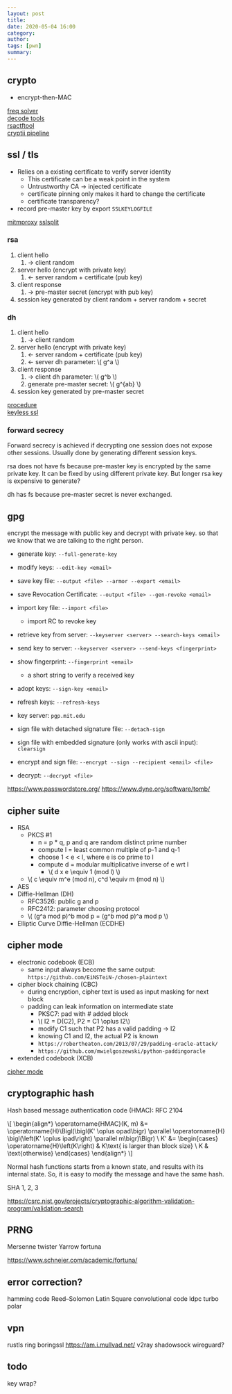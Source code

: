 ```yaml
---
layout: post
title: 
date: 2020-05-04 16:00
category: 
author: 
tags: [pwn]
summary: 
---
```


## crypto

* encrypt-then-MAC

[freq solver](https://quipqiup.com)  
[decode tools](https://www.dcode.fr/tools-list#0)  
[rsactftool](https://github.com/Ganapati/RsaCtfTool)  
[cryptii pipeline](https://cryptii.com/)  

## ssl / tls

* Relies on a existing certificate to verify server identity
  * This certificate can be a weak point in the system
  * Untrustworthy CA -> injected certificate
  * certificate pinning only makes it hard to change the certificate
  * certificate transparency?
* record pre-master key by export `SSLKEYLOGFILE`

[mitmproxy](https://github.com/mitmproxy/mitmproxy)
[sslsplit](https://github.com/droe/sslsplit)

### rsa 

1. client hello
   1. -> client random
2. server hello (encrypt with private key)
   1. <- server random + certificate (pub key)
3. client response
   1. -> pre-master secret (encrypt with pub key)
4. session key generated by client random + server random + secret

### dh

1. client hello
   1. -> client random
2. server hello (encrypt with private key)
   1. <- server random + certificate (pub key)
   2. <- server dh parameter: \\( g^a \\)
3. client response
   1. -> client dh parameter: \\( g^b \\)
   2. generate pre-master secret: \\( g^{ab} \\)
4. session key generated by pre-master secret

[procedure](https://www.cloudflare.com/learning/ssl/what-happens-in-a-tls-handshake/)  
[keyless ssl](https://www.cloudflare.com/learning/ssl/keyless-ssl/)

### forward secrecy

Forward secrecy is achieved if decrypting one session does not expose other sessions.
Usually done by generating different session keys.

rsa does not have fs because pre-master key is encrypted by the same private key.
It can be fixed by using different private key.
But longer rsa key is expensive to generate?

dh has fs because pre-master secret is never exchanged.

## gpg

encrypt the message with public key and decrypt with private key.
so that we know that we are talking to the right person.

* generate key: `--full-generate-key`
* modify keys: `--edit-key <email>`
* save key file: `--output <file> --armor --export <email>`
* save Revocation Certificate: `--output <file> --gen-revoke <email>`
* import key file: `--import <file>`
  * import RC to revoke key

* retrieve key from server: `--keyserver <server> --search-keys <email>`
* send key to server: `--keyserver <server> --send-keys <fingerprint>`
* show fingerprint: `--fingerprint <email>`
  * a short string to verify a received key
* adopt keys: `--sign-key <email>`
* refresh keys: `--refresh-keys`
* key server: `pgp.mit.edu`

* sign file with detached signature file: `--detach-sign`
* sign file with embedded signature (only works with ascii input): `clearsign`
* encrypt and sign file: `--encrypt --sign --recipient <email> <file>`
* decrypt: `--decrypt <file>`

https://www.passwordstore.org/
https://www.dyne.org/software/tomb/

## cipher suite

* RSA
  * PKCS #1
    * n = p * q, p and q are random distinct prime number
    * compute l = least common multiple of p-1 and q-1
    * choose 1 < e < l, where e is co prime to l
    * compute d = modular multiplicative inverse of e wrt l
      * \\( d x e \equiv 1 (mod l) \\)
  * \\( c \equiv m^e (mod n), c^d \equiv m (mod n) \\)
* AES
* Diffie-Hellman (DH)
  * RFC3526: public g and p
  * RFC2412: parameter choosing protocol
  * \\( (g^a mod p)^b mod p = (g^b mod p)^a mod p \\)
* Elliptic Curve Diffie-Hellman (ECDHE)

## cipher mode

* electronic codebook (ECB)
  * same input always become the same output: `https://github.com/EiNSTeiN-/chosen-plaintext`
* cipher block chaining (CBC)
  * during encryption, cipher text is used as input masking for next block
  * padding can leak information on intermediate state
    * PKSC7: pad with # added block
    * \\( I2 = D(C2), P2 = C1 \oplus I2\\)
    * modify C1 such that P2 has a valid padding -> I2
    * knowing C1 and I2, the actual P2 is known
    * `https://robertheaton.com/2013/07/29/padding-oracle-attack/`
    * `https://github.com/mwielgoszewski/python-paddingoracle`
* extended codebook (XCB)

[cipher mode](https://en.wikipedia.org/wiki/Block_cipher_mode_of_operation)

## cryptographic hash

Hash based message authentication code (HMAC): RFC 2104

\\[
\begin{align*}
\operatorname{HMAC}(K, m) &= \operatorname{H}\Bigl(\bigl(K' \oplus opad\bigr) \parallel 
  \operatorname{H} \bigl(\left(K' \oplus ipad\right) \parallel m\bigr)\Bigr) \\
K' &= \begin{cases}
  \operatorname{H}\left(K\right) & K\text{ is larger than block size} \\
  K                              & \text{otherwise}
\end{cases}
\end{align*}
\\]

Normal hash functions starts from a known state, 
and results with its internal state.
So, it is easy to modify the message and have the same hash.

SHA 1, 2, 3

https://csrc.nist.gov/projects/cryptographic-algorithm-validation-program/validation-search

## PRNG

Mersenne twister
Yarrow
fortuna

https://www.schneier.com/academic/fortuna/

## error correction?

hamming code
Reed–Solomon
Latin Square
convolutional code
ldpc
turbo
polar

## vpn

rustls
ring
boringssl
https://am.i.mullvad.net/
v2ray
shadowsock
wireguard?

## todo

key wrap?
